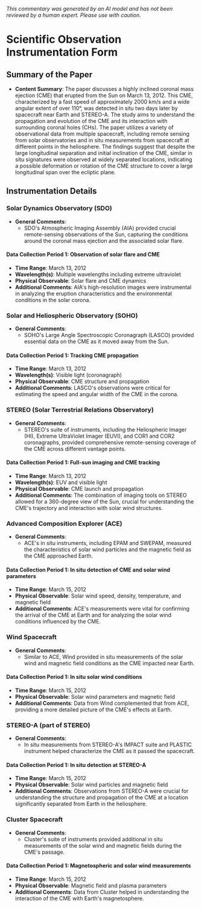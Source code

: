 _This commentary was generated by an AI model and has not been reviewed by a human expert. Please use with caution._

# Scientific Observation Instrumentation Form

## Summary of the Paper
- **Content Summary**: The paper discusses a highly inclined coronal mass ejection (CME) that erupted from the Sun on March 13, 2012. This CME, characterized by a fast speed of approximately 2000 km/s and a wide angular extent of over 110°, was detected in situ two days later by spacecraft near Earth and STEREO-A. The study aims to understand the propagation and evolution of the CME and its interaction with surrounding coronal holes (CHs). The paper utilizes a variety of observational data from multiple spacecraft, including remote sensing from solar observatories and in situ measurements from spacecraft at different points in the heliosphere. The findings suggest that despite the large longitudinal separation and initial inclination of the CME, similar in situ signatures were observed at widely separated locations, indicating a possible deformation or rotation of the CME structure to cover a large longitudinal span over the ecliptic plane.

## Instrumentation Details

### Solar Dynamics Observatory (SDO)
- **General Comments**:
   - SDO's Atmospheric Imaging Assembly (AIA) provided crucial remote-sensing observations of the Sun, capturing the conditions around the coronal mass ejection and the associated solar flare.

#### Data Collection Period 1: Observation of solar flare and CME
- **Time Range**: March 13, 2012
- **Wavelength(s)**: Multiple wavelengths including extreme ultraviolet
- **Physical Observable**: Solar flare and CME dynamics
- **Additional Comments**: AIA's high-resolution images were instrumental in analyzing the eruption characteristics and the environmental conditions in the solar corona.

### Solar and Heliospheric Observatory (SOHO)
- **General Comments**:
   - SOHO's Large Angle Spectroscopic Coronagraph (LASCO) provided essential data on the CME as it moved away from the Sun.

#### Data Collection Period 1: Tracking CME propagation
- **Time Range**: March 13, 2012
- **Wavelength(s)**: Visible light (coronagraph)
- **Physical Observable**: CME structure and propagation
- **Additional Comments**: LASCO's observations were critical for estimating the speed and angular width of the CME in the corona.

### STEREO (Solar Terrestrial Relations Observatory)
- **General Comments**:
   - STEREO's suite of instruments, including the Heliospheric Imager (HI), Extreme UltraViolet Imager (EUVI), and COR1 and COR2 coronagraphs, provided comprehensive remote-sensing coverage of the CME across different vantage points.

#### Data Collection Period 1: Full-sun imaging and CME tracking
- **Time Range**: March 13, 2012
- **Wavelength(s)**: EUV and visible light
- **Physical Observable**: CME launch and propagation
- **Additional Comments**: The combination of imaging tools on STEREO allowed for a 360-degree view of the Sun, crucial for understanding the CME's trajectory and interaction with solar wind structures.

### Advanced Composition Explorer (ACE)
- **General Comments**:
   - ACE's in situ instruments, including EPAM and SWEPAM, measured the characteristics of solar wind particles and the magnetic field as the CME approached Earth.

#### Data Collection Period 1: In situ detection of CME and solar wind parameters
- **Time Range**: March 15, 2012
- **Physical Observable**: Solar wind speed, density, temperature, and magnetic field
- **Additional Comments**: ACE's measurements were vital for confirming the arrival of the CME at Earth and for analyzing the solar wind conditions influenced by the CME.

### Wind Spacecraft
- **General Comments**:
   - Similar to ACE, Wind provided in situ measurements of the solar wind and magnetic field conditions as the CME impacted near Earth.

#### Data Collection Period 1: In situ solar wind conditions
- **Time Range**: March 15, 2012
- **Physical Observable**: Solar wind parameters and magnetic field
- **Additional Comments**: Data from Wind complemented that from ACE, providing a more detailed picture of the CME's effects at Earth.

### STEREO-A (part of STEREO)
- **General Comments**:
   - In situ measurements from STEREO-A's IMPACT suite and PLASTIC instrument helped characterize the CME as it passed the spacecraft.

#### Data Collection Period 1: In situ detection at STEREO-A
- **Time Range**: March 15, 2012
- **Physical Observable**: Solar wind particles and magnetic field
- **Additional Comments**: Observations from STEREO-A were crucial for understanding the structure and propagation of the CME at a location significantly separated from Earth in the heliosphere.

### Cluster Spacecraft
- **General Comments**:
   - Cluster's suite of instruments provided additional in situ measurements of the solar wind and magnetic fields during the CME's passage.

#### Data Collection Period 1: Magnetospheric and solar wind measurements
- **Time Range**: March 15, 2012
- **Physical Observable**: Magnetic field and plasma parameters
- **Additional Comments**: Data from Cluster helped in understanding the interaction of the CME with Earth's magnetosphere.

